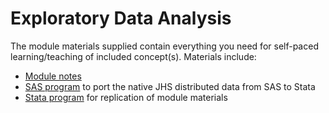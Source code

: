 # Exploratory Data Analysis

The module materials supplied contain everything you need for self-paced learning/teaching of included concept(s). Materials include:

- [Module notes](https://github.com/cblackshear/Open-Heart/blob/master/VanguardCenters/teaching%20materials/Exploratory%20Data%20Analysis/Intro%20to%20Biostats%20-%20lec%202%20EDA%20-%20Griswold%202010.pdf "EDA")
- [SAS program](https://github.com/cblackshear/Open-Heart/blob/master/VanguardCenters/teaching%20materials/Exploratory%20Data%20Analysis/get%20stata%20data.sas "Export Stata datasets") to port the native JHS distributed data from SAS to Stata
- [Stata program](https://github.com/cblackshear/Open-Heart/blob/master/VanguardCenters/teaching%20materials/Exploratory%20Data%20Analysis/lec2%20EDA%20stata%20commands%20.do "Run EDA") for replication of module materials
